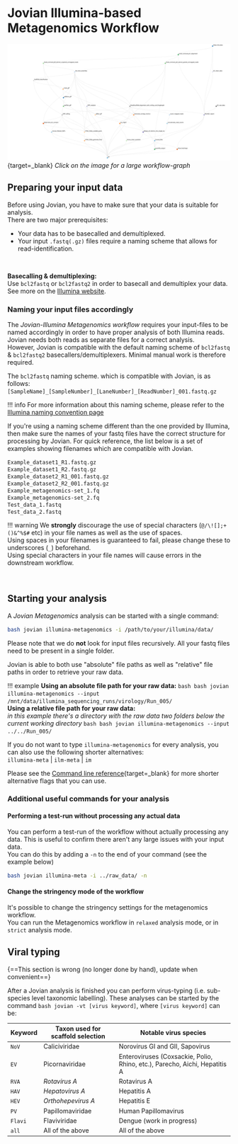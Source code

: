 # Jovian Illumina-based Metagenomics Workflow

[![../../Assets/img/Jovian_Workflow_Illumina_meta.svg](../../Assets/img/Jovian_Workflow_Illumina_meta.svg)](../../Assets/img/Jovian_Workflow_Illumina_meta.svg){target=_blank}
*Click on the image for a large workflow-graph*

## Preparing your input data

Before using Jovian, you have to make sure that your data is suitable for analysis.  
There are two major prerequisites:  

* Your data has to be basecalled and demultiplexed.
* Your input `.fastq(.gz)` files require a naming scheme that allows for read-identification.  
<br>

**Basecalling & demultiplexing:**  
    Use `bcl2fastq` or `bcl2fastq2` in order to basecall and demultiplex your data. See more on the [Illumina website][illumina_website].

### Naming your input files accordingly

The *Jovian-Illumina Metagenomics workflow* requires your input-files to be named accordingly in order to have proper analysis of both Illumina reads. Jovian needs both reads as separate files for a correct analysis.  
However, Jovian is compatible with the default naming scheme of `bcl2fastq` & `bcl2fastq2` basecallers/demultiplexers. Minimal manual work is therefore required.

The `bcl2fastq` naming scheme. which is compatible with Jovian, is as follows:  
`[SampleName]_[SampleNumber]_[LaneNumber]_[ReadNumber]_001.fastq.gz`  

!!! info
    For more information about this naming scheme, please refer to the [Illumina naming convention page][Illumina_filenaming]


If you're using a naming scheme different than the one provided by Illumina, then make sure the names of your fastq files have the correct structure for processing by Jovian. For quick reference, the list below is a set of examples showing filenames which are compatible with Jovian.  

```
Example_dataset1_R1.fastq.gz
Example_dataset1_R2.fastq.gz
Example_dataset2_R1_001.fastq.gz
Example_dataset2_R2_001.fastq.gz
Example_metagenomics-set_1.fq
Example_metagenomics-set_2.fq
Test_data_1.fastq
Test_data_2.fastq
```  

!!! warning
    We **strongly** discourage the use of special characters (`@/\![];+()&^%$#` etc) in your file names as well as the use of spaces.  
    Using spaces in your filenames is guaranteed to fail, please change these to underscores (`_`) beforehand.  
    Using special characters in your file names will cause errors in the downstream workflow.

<br>

## Starting your analysis

A *Jovian Metagenomics* analysis can be started with a single command:

```bash
bash jovian illumina-metagenomics -i /path/to/your/illumina/data/
```

Please note that we do **not** look for input files recursively. All your fastq files need to be present in a single folder.

Jovian is able to both use "absolute" file paths as well as "relative" file paths in order to retrieve your raw data.


!!! example
    **Using an absolute file path for your raw data:**
    ```bash
    bash jovian illumina-metagenomics --input /mnt/data/illumina_sequencing_runs/virology/Run_005/
    ```
    <br>
    **Using a relative file path for your raw data:**  
    *in this example there's a directory with the raw data two folders below the current working directory*
    ```bash
    bash jovian illumina-metagenomics --input ../../Run_005/
    ```

If you do not want to type `illumina-metagenomics` for every analysis, you can also use the following shorter alternatives:  
`illumina-meta` | `ilm-meta` | `im`

Please see the [Command line reference][CLI_analysis]{target=_blank} for more shorter alternative flags that you can use.

### Additional useful commands for your analysis

#### Performing a test-run without processing any actual data 
You can perform a test-run of the workflow without actually processing any data. This is useful to confirm there aren't any large issues with your input data.  
You can do this by adding a `-n` to the end of your command (see the example below)

```bash
bash jovian illumina-meta -i ../raw_data/ -n
```

#### Change the stringency mode of the workflow
It's possible to change the stringency settings for the metagenomics workflow.  
You can run the Metagenomics workflow in `relaxed` analysis mode, or in `strict` analysis mode.





## Viral typing

{==This section is wrong (no longer done by hand), update when convenient==}

After a Jovian analysis is finished you can perform virus-typing (i.e. sub-species level taxonomic labelling). These analyses can be started by the command `bash jovian -vt [virus keyword]`, where `[virus keyword]` can be:  

Keyword | Taxon used for scaffold selection | Notable virus species
--------|-----------------------------------|----------------------
`NoV`   | Caliciviridae                     | Norovirus GI and GII, Sapovirus  
`EV`    | Picornaviridae                    | Enteroviruses (Coxsackie, Polio, Rhino, etc.), Parecho, Aichi, Hepatitis A 
`RVA`   | _Rotavirus A_                     | Rotavirus A  
`HAV`   | _Hepatovirus A_                   | Hepatitis A  
`HEV`   | _Orthohepevirus A_                | Hepatitis E  
`PV`    | Papillomaviridae                  | Human Papillomavirus  
`Flavi` | Flaviviridae                      | Dengue (work in progress)
`all`   | All of the above                  | All of the above





[illumina_website]: https://support.illumina.com/sequencing/sequencing_software/bcl2fastq-conversion-software.html

[illumina_filenaming]: https://support.illumina.com/help/BaseSpace_OLH_009008/Content/Source/Informatics/BS/NamingConvention_FASTQ-files-swBS.htm

[CLI_analysis]: ../../../CLI#starting-an-analysis
